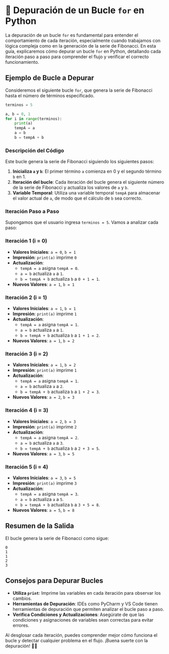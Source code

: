 
# 🐛 Depuración de un Bucle `for` en Python

La depuración de un bucle `for` es fundamental para entender el comportamiento de cada iteración, especialmente cuando trabajamos con lógica compleja como en la generación de la serie de Fibonacci. En esta guía, explicaremos cómo depurar un bucle `for` en Python, detallando cada iteración paso a paso para comprender el flujo y verificar el correcto funcionamiento.

## Ejemplo de Bucle a Depurar

Consideremos el siguiente bucle `for`, que genera la serie de Fibonacci hasta el número de términos especificado.

```python
terminos = 5

a, b = 0, 1
for i in range(terminos):
    print(a)
    tempA = a
    a = b
    b = tempA + b
```

### Descripción del Código

Este bucle genera la serie de Fibonacci siguiendo los siguientes pasos:
1. **Inicializa `a` y `b`**: El primer término `a` comienza en 0 y el segundo término `b` en 1.
2. **Iteración del bucle**: Cada iteración del bucle genera el siguiente número de la serie de Fibonacci y actualiza los valores de `a` y `b`.
3. **Variable Temporal**: Utiliza una variable temporal `tempA` para almacenar el valor actual de `a`, de modo que el cálculo de `b` sea correcto.

### Iteración Paso a Paso

Supongamos que el usuario ingresa `terminos = 5`. Vamos a analizar cada paso:

### **Iteración 1 (i = 0)**
- **Valores Iniciales**: `a = 0`, `b = 1`
- **Impresión**: `print(a)` imprime `0`
- **Actualización**:
  - `tempA = a` asigna `tempA = 0`.
  - `a = b` actualiza `a` a `1`.
  - `b = tempA + b` actualiza `b` a `0 + 1 = 1`.
- **Nuevos Valores**: `a = 1`, `b = 1`

### **Iteración 2 (i = 1)**
- **Valores Iniciales**: `a = 1`, `b = 1`
- **Impresión**: `print(a)` imprime `1`
- **Actualización**:
  - `tempA = a` asigna `tempA = 1`.
  - `a = b` actualiza `a` a `1`.
  - `b = tempA + b` actualiza `b` a `1 + 1 = 2`.
- **Nuevos Valores**: `a = 1`, `b = 2`

### **Iteración 3 (i = 2)**
- **Valores Iniciales**: `a = 1`, `b = 2`
- **Impresión**: `print(a)` imprime `1`
- **Actualización**:
  - `tempA = a` asigna `tempA = 1`.
  - `a = b` actualiza `a` a `2`.
  - `b = tempA + b` actualiza `b` a `1 + 2 = 3`.
- **Nuevos Valores**: `a = 2`, `b = 3`

### **Iteración 4 (i = 3)**
- **Valores Iniciales**: `a = 2`, `b = 3`
- **Impresión**: `print(a)` imprime `2`
- **Actualización**:
  - `tempA = a` asigna `tempA = 2`.
  - `a = b` actualiza `a` a `3`.
  - `b = tempA + b` actualiza `b` a `2 + 3 = 5`.
- **Nuevos Valores**: `a = 3`, `b = 5`

### **Iteración 5 (i = 4)**
- **Valores Iniciales**: `a = 3`, `b = 5`
- **Impresión**: `print(a)` imprime `3`
- **Actualización**:
  - `tempA = a` asigna `tempA = 3`.
  - `a = b` actualiza `a` a `5`.
  - `b = tempA + b` actualiza `b` a `3 + 5 = 8`.
- **Nuevos Valores**: `a = 5`, `b = 8`

## Resumen de la Salida

El bucle genera la serie de Fibonacci como sigue:
```
0
1
1
2
3
```

## Consejos para Depurar Bucles

- **Utiliza `print`**: Imprime las variables en cada iteración para observar los cambios.
- **Herramientas de Depuración**: IDEs como PyCharm y VS Code tienen herramientas de depuración que permiten analizar el bucle paso a paso.
- **Verifica Condiciones y Actualizaciones**: Asegúrate de que las condiciones y asignaciones de variables sean correctas para evitar errores.

Al desglosar cada iteración, puedes comprender mejor cómo funciona el bucle y detectar cualquier problema en el flujo. ¡Buena suerte con la depuración! 🐍🐛
